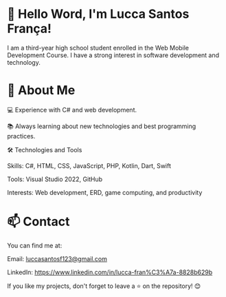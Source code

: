 <h1>👋 Hello Word, I'm Lucca Santos França!</h1>

I am a third-year high school student enrolled in the Web Mobile Development Course. I have a strong interest in software development and technology.

<h1>🚀 About Me</h1>

💻 Experience with C# and web development.

📚 Always learning about new technologies and best programming practices.

🛠 Technologies and Tools

Skills: C#, HTML, CSS, JavaScript, PHP, Kotlin, Dart, Swift

Tools: Visual Studio 2022, GitHub

Interests: Web development, ERD, game computing, and productivity

<h1>📫 Contact</h1>

You can find me at:

Email: luccasantosf123@gmail.com

LinkedIn: https://www.linkedin.com/in/lucca-fran%C3%A7a-8828b629b

If you like my projects, don't forget to leave a ⭐ on the repository! 😊
